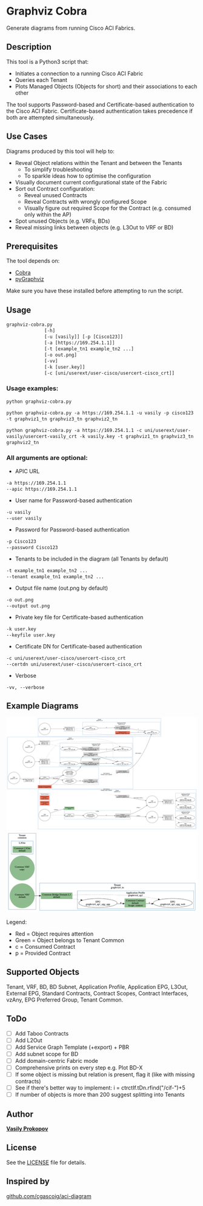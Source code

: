 # Graphviz Cobra

Generate diagrams from running Cisco ACI Fabrics.

## Description

This tool is a Python3 script that:
- Initiates a connection to a running Cisco ACI Fabric
- Queries each Tenant
- Plots Managed Objects (Objects for short) and their associations to each other

The tool supports Password-based and Certificate-based authentication to the Cisco ACI Fabric. Certificate-based authentication takes precedence if both are attempted simultaneously.

## Use Cases

Diagrams produced by this tool will help to:
- Reveal Object relations within the Tenant and between the Tenants
  * To simplify troubleshooting
  * To sparkle ideas how to optimise the configuration
- Visually document current configurational state of the Fabric
- Sort out Contract configuration:
  * Reveal unused Contracts
  * Reveal Contracts with wrongly configured Scope
  * Visually figure out required Scope for the Contract (e.g. consumed only within the AP)
- Spot unused Objects (e.g. VRFs, BDs)
- Reveal missing links between objects (e.g. L3Out to VRF or BD)

## Prerequisites

The tool depends on:
- [Cobra](https://github.com/datacenter/cobra)
- [pyGraphviz](https://github.com/pygraphviz/pygraphviz)

Make sure you have these installed before attempting to run the script.

## Usage
```
graphviz-cobra.py
              [-h]
              [-u [vasily]] [-p [Cisco123]]
              [-a [https://169.254.1.1]]
              [-t [example_tn1 example_tn2 ...]
              [-o out.png]
              [-vv]
              [-k [user.key]]
              [-c [uni/userext/user-cisco/usercert-cisco_crt]]
```

### Usage examples:
```
python graphviz-cobra.py
```
```
python graphviz-cobra.py -a https://169.254.1.1 -u vasily -p cisco123 -t graphviz1_tn graphviz3_tn graphviz2_tn
```
```
python graphviz-cobra.py -a https://169.254.1.1 -c uni/userext/user-vasily/usercert-vasily_crt -k vasily.key -t graphviz1_tn graphviz3_tn graphviz2_tn
```

### All arguments are optional:
- APIC URL           
```
-a https://169.254.1.1
--apic https://169.254.1.1
```
- User name for Password-based authentication
```
-u vasily
--user vasily
```
- Password for Password-based authentication
```                
-p Cisco123
--password Cisco123
```
- Tenants to be included in the diagram (all Tenants by default)
```
-t example_tn1 example_tn2 ...
--tenant example_tn1 example_tn2 ...
```
- Output file name (out.png by default)
```
-o out.png
--output out.png
```
- Private key file for Certificate-based authentication
```
-k user.key
--keyfile user.key
```
- Certificate DN for Certificate-based authentication
```
-c uni/userext/user-cisco/usercert-cisco_crt
--certdn uni/userext/user-cisco/usercert-cisco_crt
```
- Verbose
```
-vv, --verbose
```

## Example Diagrams

![example_diagram_1](example_diagrams/example_diagram_1.png)
![example_diagram_2](example_diagrams/example_diagram_2.png)

Legend:
- Red = Object requires attention
- Green = Object belongs to Tenant Common
- c = Consumed Contract
- p = Provided Contract

## Supported Objects

Tenant, VRF, BD, BD Subnet, Application Profile, Application EPG, L3Out, External EPG, Standard Contracts, Contract Scopes, Contract Interfaces, vzAny, EPG Preferred Group, Tenant Common.

## ToDo

- [ ] Add Taboo Contracts
- [ ] Add L2Out
- [ ] Add Service Graph Template (+export) + PBR
- [ ] Add subnet scope for BD
- [ ] Add domain-centric Fabric mode
- [ ] Comprehensive prints on every step e.g. Plot BD-X
- [ ] If some object is missing but relation is present, flag it (like with missing contracts)
- [ ] See if there's better way to implement: i = ctrctIf.tDn.rfind("/cif-")+5
- [ ] If number of objects is more than 200 suggest splitting into Tenants

## Author

[**Vasily Prokopov**](https://github.com/vasilyprokopov)

## License

See the [LICENSE](LICENSE) file for details.

## Inspired by

[github.com/cgascoig/aci-diagram](https://github.com/cgascoig/aci-diagram)

